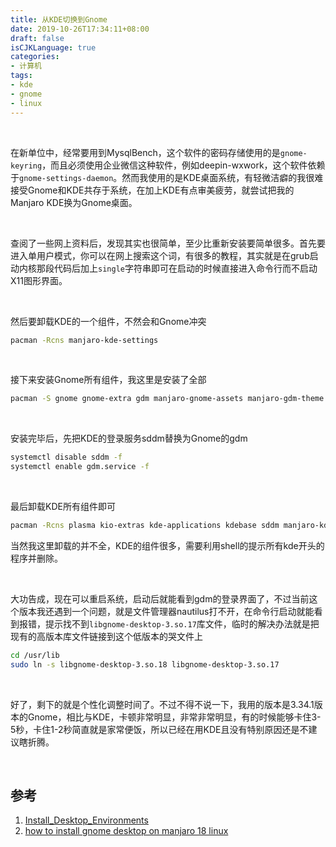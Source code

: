 ```yaml
---
title: 从KDE切换到Gnome
date: 2019-10-26T17:34:11+08:00
draft: false
isCJKLanguage: true
categories:
- 计算机
tags:
- kde
- gnome
- linux
---
```


<br />

在新单位中，经常要用到MysqlBench，这个软件的密码存储使用的是`gnome-keyring`，而且必须使用企业微信这种软件，例如deepin-wxwork，这个软件依赖于`gnome-settings-daemon`。然而我使用的是KDE桌面系统，有轻微洁癖的我很难接受Gnome和KDE共存于系统，在加上KDE有点审美疲劳，就尝试把我的Manjaro KDE换为Gnome桌面。

<br />

查阅了一些网上资料后，发现其实也很简单，至少比重新安装要简单很多。首先要进入单用户模式，你可以在网上搜索这个词，有很多的教程，其实就是在grub启动内核那段代码后加上`single`字符串即可在启动的时候直接进入命令行而不启动X11图形界面。

<br />

然后要卸载KDE的一个组件，不然会和Gnome冲突

```bash
pacman -Rcns manjaro-kde-settings
```

<br />

接下来安装Gnome所有组件，我这里是安装了全部

```bash
pacman -S gnome gnome-extra gdm manjaro-gnome-assets manjaro-gdm-theme manjaro-settings-manager 
```

<br />

安装完毕后，先把KDE的登录服务sddm替换为Gnome的gdm

```bash
systemctl disable sddm -f
systemctl enable gdm.service -f
```

<br />

最后卸载KDE所有组件即可

```bash
pacman -Rcns plasma kio-extras kde-applications kdebase sddm manjaro-kde-settings sddm-breath-theme manjaro-settings-manager-knotifier manjaro-settings-manager-kcm
```

当然我这里卸载的并不全，KDE的组件很多，需要利用shell的提示所有kde开头的程序并删除。

<br />

大功告成，现在可以重启系统，启动后就能看到gdm的登录界面了，不过当前这个版本我还遇到一个问题，就是文件管理器nautilus打不开，在命令行启动就能看到报错，提示找不到`libgnome-desktop-3.so.17`库文件，临时的解决办法就是把现有的高版本库文件链接到这个低版本的哭文件上

```bash
cd /usr/lib
sudo ln -s libgnome-desktop-3.so.18 libgnome-desktop-3.so.17
```

<br />

好了，剩下的就是个性化调整时间了。不过不得不说一下，我用的版本是3.34.1版本的Gnome，相比与KDE，卡顿非常明显，非常非常明显，有的时候能够卡住3-5秒，卡住1-2秒简直就是家常便饭，所以已经在用KDE且没有特别原因还是不建议瞎折腾。



<br />

## 参考

1. [Install_Desktop_Environments](https://wiki.manjaro.org/index.php/Install_Desktop_Environments#Gnome_3)
2. [how to install gnome desktop on manjaro 18 linux](https://linuxconfig.org/how-to-install-gnome-desktop-on-manjaro-18-linux)